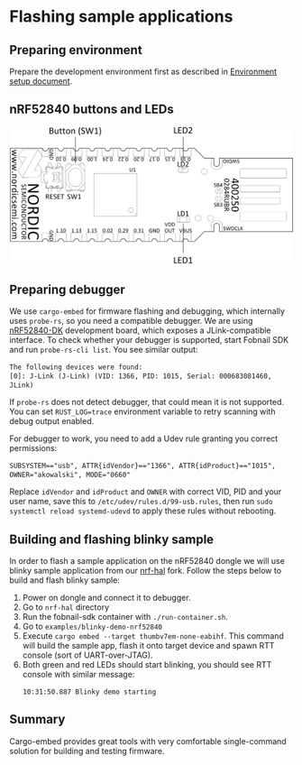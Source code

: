 # Flashing sample applications

## Preparing environment

Prepare the development environment first as described in
[Environment setup document](environment.md).

## nRF52840 buttons and LEDs

![](images/nRF52840_dongle_buttons_leds.svg)

## Preparing debugger

We use `cargo-embed` for firmware flashing and debugging, which internally uses
`probe-rs`, so you need a compatible debugger. We are using
[nRF52840-DK](https://www.nordicsemi.com/Products/Development-hardware/nrf52840-dk)
development board, which exposes a JLink-compatible interface. To check whether
your debugger is supported, start Fobnail SDK and run `probe-rs-cli list`. You
see similar output:

```
The following devices were found:
[0]: J-Link (J-Link) (VID: 1366, PID: 1015, Serial: 000683081460, JLink)
```

If `probe-rs` does not detect debugger, that could mean it is not supported. You
can set `RUST_LOG=trace` environment variable to retry scanning with debug
output enabled.

For debugger to work, you need to add a Udev rule granting you correct
permissions:
```
SUBSYSTEM=="usb", ATTR{idVendor}=="1366", ATTR{idProduct}=="1015", OWNER="akowalski", MODE="0660"
```

Replace `idVendor` and `idProduct` and `OWNER` with correct VID, PID and your
user name, save this to `/etc/udev/rules.d/99-usb.rules`, then run
`sudo systemctl reload systemd-udevd` to apply these rules without rebooting.

## Building and flashing blinky sample

In order to flash a sample application on the nRF52840 dongle we will use
blinky sample application from our [nrf-hal](https://github.com/fobnail/nrf-hal)
fork. Follow the steps below to build and flash blinky sample:

1. Power on dongle and connect it to debugger.
2. Go to `nrf-hal` directory
3. Run the fobnail-sdk container with `./run-container.sh`.
4. Go to `examples/blinky-demo-nrf52840`
5. Execute `cargo embed --target thumbv7em-none-eabihf`. This command will build
   the sample app, flash it onto target device and spawn RTT console (sort of
   UART-over-JTAG).
6. Both green and red LEDs should start blinking, you should see RTT console
   with similar message:
   ```
   10:31:50.887 Blinky demo starting
   ```

## Summary

Cargo-embed provides great tools with very comfortable single-command solution
for building and testing firmware.
